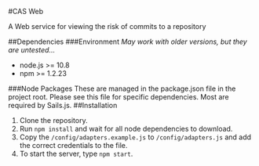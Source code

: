 #CAS Web 

A Web service for viewing the risk of commits to a repository

##Dependencies
###Environment
*May work with older versions, but they are untested...*

* node.js >= 10.8
* npm >= 1.2.23

###Node Packages
These are managed in the package.json file in the project root. Please see this file for specific dependencies. Most are required by Sails.js.
##Installation
1. Clone the repository.
2. Run `npm install` and wait for all node dependencies to download.
3. Copy the `/config/adapters.example.js` to `/config/adapters.js` and add the
correct credentials to the file.
4. To start the server, type `npm start`.